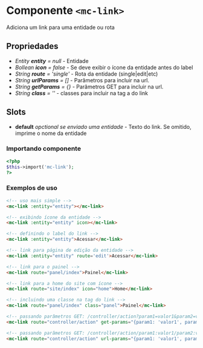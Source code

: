 # Componente `<mc-link>`
Adiciona um link para uma entidade ou rota

## Propriedades
- *Entity **entity** = null* - Entidade
- *Bollean **icon** = false* - Se deve exibir o ícone da entidade antes do label
- *String **route** = 'single'* - Rota da entidade (single|edit|etc)
- *String **urlParams** = []* - Parâmetros para incluir na url.
- *String **getParams** = {}* - Parâmetros GET para incluir na url.
- *String **class** = ''* - classes para incluir na tag a do link

## Slots
- **default** *opctional se enviado uma entidade* - Texto do link. Se omitido, imprime o nome da entidade

### Importando componente
```PHP
<?php 
$this->import('mc-link');
?>
```
### Exemplos de uso
```HTML
<!-- uso mais simple -->
<mc-link :entity="entity"></mc-link>

<!-- exibindo ícone da entidade -->
<mc-link :entity="entity" icon></mc-link>

<!-- definindo o label do link -->
<mc-link :entity="entity">Acessar</mc-link>

<!-- link para página de edição da entidade -->
<mc-link :entity="entity" route='edit'>Acessar</mc-link>

<!-- link para o painel -->
<mc-link route="panel/index">Painel</mc-link>

<!-- link para a home do site com ícone -->
<mc-link route="site/index" icon="home">Home</mc-link>

<!-- incluindo uma classe na tag do link -->
<mc-link route="panel/index" class="panel">Painel</mc-link>

<!-- passando parâmetros GET: /controller/action?param1=valor1&param2=valor2-->
<mc-link route="controller/action" get-params="{param1: 'valor1', param2: 'valor2'}">Link</mc-link>

<!-- passando parâmetros GET: /controller/action/param1:valor1/param2:valor2/-->
<mc-link route="controller/action" url-params="{param1: 'valor1', param2: 'valor2'}">Link</mc-link>

```
